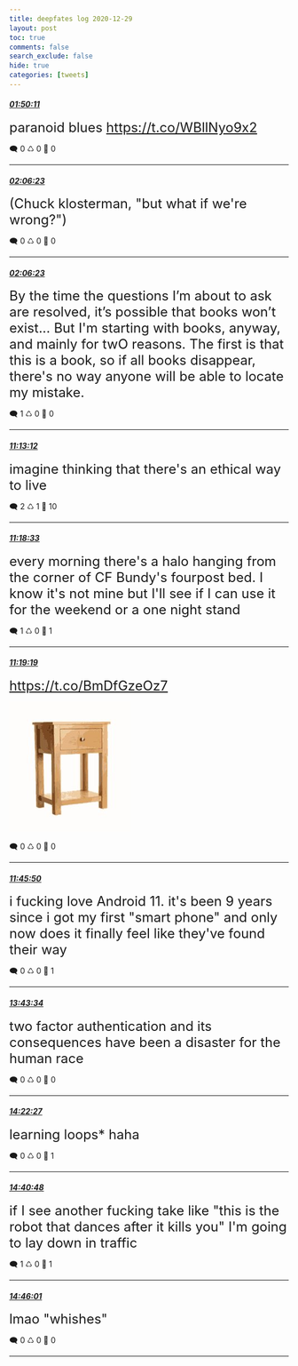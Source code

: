 ```yaml
---
title: deepfates log 2020-12-29
layout: post
toc: true
comments: false
search_exclude: false
hide: true
categories: [tweets]
---
```



#### <a href = "https://twitter.com/deepfates/status/1343841733272989702">*01:50:11*</a>

<font size="5">paranoid blues  https://t.co/WBllNyo9x2</font>



🗨️ 0 ♺ 0 🤍  0   

---
    
#### <a href = "https://twitter.com/deepfates/status/1343845812351033345">*02:06:23*</a>

<font size="5">(Chuck klosterman, "but what if we're wrong?")</font>



🗨️ 0 ♺ 0 🤍  0   

---
    
#### <a href = "https://twitter.com/deepfates/status/1343845811235352577">*02:06:23*</a>

<font size="5">By the time the questions I’m about to ask are resolved, it’s possible that books won’t exist... But I'm starting with books, anyway, and mainly for twO reasons. The first is that this is a book, so if all books disappear, there's no way anyone will be able to locate my mistake.</font>



🗨️ 1 ♺ 0 🤍  0   

---
    
#### <a href = "https://twitter.com/deepfates/status/1343983423803650048">*11:13:12*</a>

<font size="5">imagine thinking that there's an ethical way to live</font>



🗨️ 2 ♺ 1 🤍  10   

---
    
#### <a href = "https://twitter.com/deepfates/status/1343984767679700993">*11:18:33*</a>

<font size="5">every morning there's a halo hanging from the corner of CF Bundy's fourpost bed. I know it's not mine but I'll see if I can use it for the weekend or a one night stand</font>



🗨️ 1 ♺ 0 🤍  1   

---
    
#### <a href = "https://twitter.com/deepfates/status/1343984961607532544">*11:19:19*</a>

<font size="5"> https://t.co/BmDfGzeOz7</font>

![image from twitter](/images/from_twitter/EqbLMaLUwAAyAkq.jpg)


🗨️ 0 ♺ 0 🤍  0   

---
    
#### <a href = "https://twitter.com/deepfates/status/1343991635152027654">*11:45:50*</a>

<font size="5">i fucking love Android 11. it's been 9 years since i got my first "smart phone" and only now does it finally feel like they've found their way</font>



🗨️ 0 ♺ 0 🤍  1   

---
    
#### <a href = "https://twitter.com/deepfates/status/1344021264134893568">*13:43:34*</a>

<font size="5">two factor authentication and its consequences have been a disaster for the human race</font>



🗨️ 0 ♺ 0 🤍  0   

---
    
#### <a href = "https://twitter.com/deepfates/status/1344031048267526145">*14:22:27*</a>

<font size="5">learning loops* haha</font>



🗨️ 0 ♺ 0 🤍  1   

---
    
#### <a href = "https://twitter.com/deepfates/status/1344035666192023552">*14:40:48*</a>

<font size="5">if I see another fucking take like "this is the robot that dances after it kills you" I'm going to lay down in traffic</font>



🗨️ 1 ♺ 0 🤍  1   

---
    
#### <a href = "https://twitter.com/deepfates/status/1344036978874961920">*14:46:01*</a>

<font size="5">lmao "whishes"</font>



🗨️ 0 ♺ 0 🤍  0   

---
    
            

